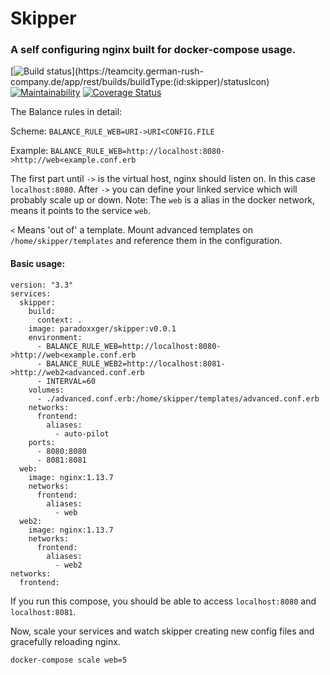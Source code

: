 # Skipper
### A self configuring nginx built for docker-compose usage.

[![Build status](https://teamcity.german-rush-company.de/app/rest/builds/buildType:(id:skipper)/statusIcon)](https://teamcity.german-rush-company.de/app/rest/builds/buildType:(id:skipper)/statusIcon)
[![Maintainability](https://api.codeclimate.com/v1/badges/9fd18f74f0da78b7508a/maintainability)](https://api.codeclimate.com/v1/badges/9fd18f74f0da78b7508a/maintainability)
[![Coverage Status](https://coveralls.io/repos/github/ParadoXxGER/skipper/badge.svg?branch=master)](https://coveralls.io/github/ParadoXxGER/skipper?branch=master)

The Balance rules in detail:

Scheme: `BALANCE_RULE_WEB=URI->URI<CONFIG.FILE`

Example: `BALANCE_RULE_WEB=http://localhost:8080->http://web<example.conf.erb`

The first part until `->` is the virtual host, nginx should listen on. In this case `localhost:8080`. After `->` you can define your linked service
which will probably scale up or down. Note: The `web` is a alias in the docker network, means it points to the service  `web`.

`<` Means 'out of' a template. Mount advanced templates on `/home/skipper/templates` and reference them in the configuration.

#### Basic usage:

```
version: "3.3"
services:
  skipper:
    build:
      context: .
    image: paradoxxger/skipper:v0.0.1
    environment:
      - BALANCE_RULE_WEB=http://localhost:8080->http://web<example.conf.erb
      - BALANCE_RULE_WEB2=http://localhost:8081->http://web2<advanced.conf.erb
      - INTERVAL=60
    volumes:
      - ./advanced.conf.erb:/home/skipper/templates/advanced.conf.erb
    networks:
      frontend:
        aliases:
          - auto-pilot
    ports:
      - 8080:8080
      - 8081:8081
  web:
    image: nginx:1.13.7
    networks:
      frontend:
        aliases:
          - web
  web2:
    image: nginx:1.13.7
    networks:
      frontend:
        aliases:
          - web2
networks:
  frontend:
```

If you run this compose, you should be able to access `localhost:8080` and `localhost:8081`.

Now, scale your services and watch skipper creating new config files and gracefully reloading nginx.

`docker-compose scale web=5`

